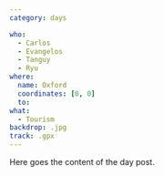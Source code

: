 ```yaml
---
category: days

who:
  - Carlos
  - Evangelos
  - Tanguy
  - Ryu
where:
  name: Oxford
  coordinates: [0, 0]
  to:
what: 
  - Tourism
backdrop: .jpg
track: .gpx
---
```


Here goes the content of the day post.
